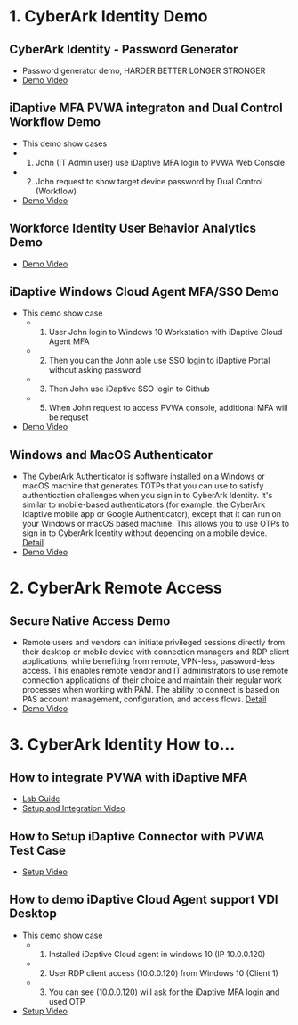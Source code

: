 # 1. CyberArk Identity Demo

## CyberArk Identity - Password Generator
- Password generator demo, HARDER BETTER LONGER STRONGER
- [Demo Video](https://youtu.be/lUJUUqBFQx8)


## iDaptive MFA PVWA integraton and Dual Control Workflow Demo
- This demo show cases
-  1. John (IT Admin user) use iDaptive MFA login to PVWA Web Console
-  2. John request to show target device password by Dual Control (Workflow)
- [Demo Video](https://cyberark.kiteworks.com/w/2maRXzyQK1MqIx5g)

## Workforce Identity User Behavior Analytics Demo
- [Demo Video](https://cyberark.kiteworks.com/w/awSyQZJCLQ7xSZ3c)

## iDaptive Windows Cloud Agent MFA/SSO Demo
- This demo show case
  - 1. User John login to Windows 10 Workstation with iDaptive Cloud Agent MFA
  - 2. Then you can the John able use SSO login to iDaptive Portal without asking password
  - 3. Then John use iDaptive SSO login to Github
  - 5. When John request to access PVWA console, additional MFA will be requset
- [Demo Video](https://cyberark.kiteworks.com/w/FKGi9AROaQceGFRd)

## Windows and MacOS Authenticator
- The CyberArk Authenticator is software installed on a Windows or macOS machine that generates TOTPs that you can use to satisfy authentication challenges when you sign in to CyberArk Identity. It's similar to mobile-based authenticators (for example, the CyberArk Idaptive mobile app or Google Authenticator), except that it can run on your Windows or macOS based machine. This allows you to use OTPs to sign in to CyberArk Identity without depending on a mobile device. [Detail](https://docs.cyberark.com/Product-Doc/OnlineHelp/Idaptive/Latest/en/Content/UserPortal/DesktopAuthenticator.htm?Highlight=CyberArk%20Authenticator)
- [Demo Video](https://www.youtube.com/watch?v=8dBwxETfivM)


# 2. CyberArk Remote Access

## Secure Native Access Demo
- Remote users and vendors can initiate privileged sessions directly from their desktop or mobile device with connection managers and RDP client applications, while benefiting from remote, VPN-less, password-less access. This enables remote vendor and IT administrators to use remote connection applications of their choice and maintain their regular work processes when working with PAM. The ability to connect is based on PAS account management, configuration, and access flows. [Detail](https://docs.cyberark.com/Product-Doc/OnlineHelp/Alero/Latest/en/Content/Admin/Direct-RDP-Access.htm?Highlight=secure%20nat)
- [Demo Video](https://cyberark.kiteworks.com/w/FpylpaJsUMfwt93U)

# 3. CyberArk Identity How to...

## How to integrate PVWA with iDaptive MFA
- [Lab Guide](https://cyberark.kiteworks.com/w/E6rOvZfbuw2d9sn3)
- [Setup and Integration Video](https://cyberark.kiteworks.com/w/E6rOvZfbuw2d9sn3)

## How to Setup iDaptive Connector with PVWA Test Case
- [Setup Video](https://cyberark.kiteworks.com/w/bPVgC4R0VGh2G6ZK)

## How to demo iDaptive Cloud Agent support VDI Desktop
- This demo show case
  - 1.	Installed iDaptive Cloud agent in windows 10 (IP 10.0.0.120)
  - 2.	User RDP client access (10.0.0.120) from Windows 10  (Client 1)
  - 3.	You can see (10.0.0.120) will ask for the iDaptive MFA login and used OTP
- [Setup Video](https://cyberark.kiteworks.com/w/V6LWO7JCY4PDgc9j)
